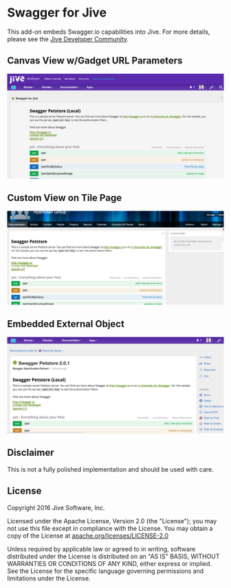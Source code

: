 # Swagger for Jive
This add-on embeds Swagger.io capabilities into Jive.  For more details, please see the [Jive Developer Community](https://community.jivesoftware.com/community/developer).

## Canvas View w/Gadget URL Parameters
![Canvas View](https://github.com/jivesoftware/swagger4jive/blob/master/screenshot-1.png?raw=true)

## Custom View on Tile Page
![Canvas View](https://github.com/jivesoftware/swagger4jive/blob/master/screenshot-2.png?raw=true)

## Embedded External Object
![Canvas View](https://github.com/jivesoftware/swagger4jive/blob/master/screenshot-3.png?raw=true)

## Disclaimer

This is not a fully polished implementation and should be used with care.

## License

Copyright 2016 Jive Software, Inc.

Licensed under the Apache License, Version 2.0 (the "License");
you may not use this file except in compliance with the License.
You may obtain a copy of the License at [apache.org/licenses/LICENSE-2.0](http://www.apache.org/licenses/LICENSE-2.0)

Unless required by applicable law or agreed to in writing, software
distributed under the License is distributed on an "AS IS" BASIS,
WITHOUT WARRANTIES OR CONDITIONS OF ANY KIND, either express or implied.
See the License for the specific language governing permissions and
limitations under the License.
